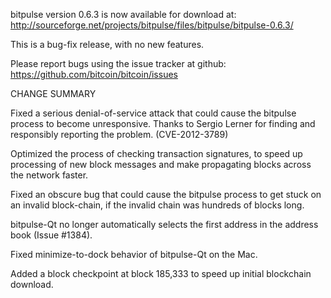 bitpulse version 0.6.3 is now available for download at:
  http://sourceforge.net/projects/bitpulse/files/bitpulse/bitpulse-0.6.3/

This is a bug-fix release, with no new features.

Please report bugs using the issue tracker at github:
  https://github.com/bitcoin/bitcoin/issues

CHANGE SUMMARY

Fixed a serious denial-of-service attack that could cause the
bitpulse process to become unresponsive. Thanks to Sergio Lerner
for finding and responsibly reporting the problem. (CVE-2012-3789)

Optimized the process of checking transaction signatures, to
speed up processing of new block messages and make propagating
blocks across the network faster.

Fixed an obscure bug that could cause the bitpulse process to get
stuck on an invalid block-chain, if the invalid chain was
hundreds of blocks long.

bitpulse-Qt no longer automatically selects the first address
in the address book (Issue #1384).

Fixed minimize-to-dock behavior of bitpulse-Qt on the Mac.

Added a block checkpoint at block 185,333 to speed up initial
blockchain download.

